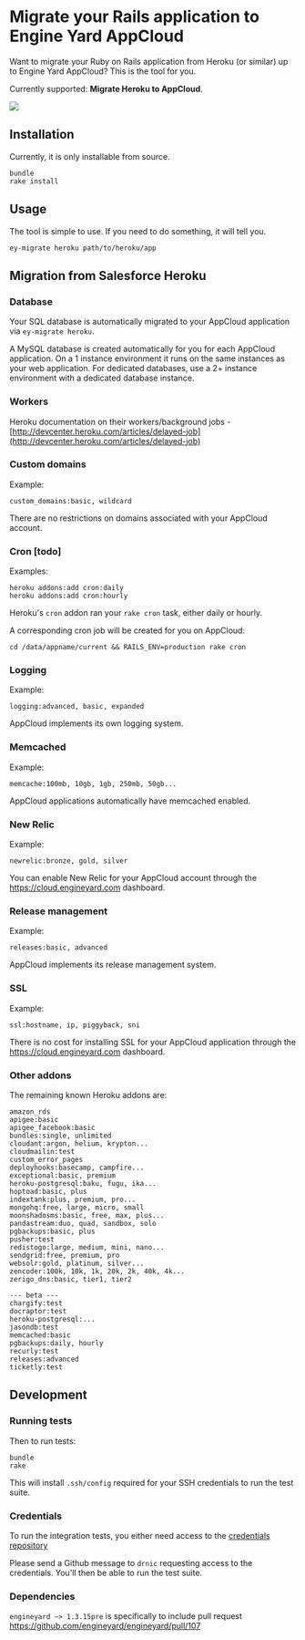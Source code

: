 # Migrate your Rails application to Engine Yard AppCloud

Want to migrate your Ruby on Rails application from Heroku (or similar) up to Engine Yard AppCloud? This is the tool for you.

Currently supported: **Migrate Heroku to AppCloud**.

<img src="https://img.skitch.com/20110311-bbtk63ht5272jt2q2wsm3kh22c.png">

## Installation

Currently, it is only installable from source.

    bundle
    rake install

## Usage

The tool is simple to use. If you need to do something, it will tell you.

    ey-migrate heroku path/to/heroku/app

## Migration from Salesforce Heroku

### Database

Your SQL database is automatically migrated to your AppCloud application via `ey-migrate heroku`.

A MySQL database is created automatically for you for each AppCloud application. On a 1 instance environment it runs on the same instances as your web application. For dedicated databases, use a 2+ instance environment with a dedicated database instance.

### Workers

Heroku documentation on their workers/background jobs - [http://devcenter.heroku.com/articles/delayed-job](http://devcenter.heroku.com/articles/delayed-job)

### Custom domains

Example:

    custom_domains:basic, wildcard    

There are no restrictions on domains associated with your AppCloud account.

### Cron [todo]

Examples:

    heroku addons:add cron:daily
    heroku addons:add cron:hourly

Heroku's `cron` addon ran your `rake cron` task, either daily or hourly.

A corresponding cron job will be created for you on AppCloud:

    cd /data/appname/current && RAILS_ENV=production rake cron

### Logging

Example:

    logging:advanced, basic, expanded 

AppCloud implements its own logging system.

### Memcached

Example:

    memcache:100mb, 10gb, 1gb, 250mb, 50gb...

AppCloud applications automatically have memcached enabled.

### New Relic

Example:

    newrelic:bronze, gold, silver     

You can enable New Relic for your AppCloud account through the https://cloud.engineyard.com dashboard.

### Release management

Example:

    releases:basic, advanced

AppCloud implements its release management system.

### SSL

Example:

    ssl:hostname, ip, piggyback, sni  

There is no cost for installing SSL for your AppCloud application through the https://cloud.engineyard.com dashboard.

### Other addons

The remaining known Heroku addons are:

    amazon_rds                        
    apigee:basic                      
    apigee_facebook:basic             
    bundles:single, unlimited
    cloudant:argon, helium, krypton...
    cloudmailin:test
    custom_error_pages                
    deployhooks:basecamp, campfire... 
    exceptional:basic, premium        
    heroku-postgresql:baku, fugu, ika...
    hoptoad:basic, plus               
    indextank:plus, premium, pro...   
    mongohq:free, large, micro, small 
    moonshadosms:basic, free, max, plus...
    pandastream:duo, quad, sandbox, solo
    pgbackups:basic, plus             
    pusher:test                       
    redistogo:large, medium, mini, nano...
    sendgrid:free, premium, pro       
    websolr:gold, platinum, silver... 
    zencoder:100k, 10k, 1k, 20k, 2k, 40k, 4k...
    zerigo_dns:basic, tier1, tier2    

    --- beta ---
    chargify:test                     
    docraptor:test                    
    heroku-postgresql:...             
    jasondb:test                      
    memcached:basic                   
    pgbackups:daily, hourly           
    recurly:test                      
    releases:advanced
    ticketly:test                     


## Development

### Running tests

Then to run tests:

    bundle
    rake

This will install `.ssh/config` required for your SSH credentials to run the test suite.

### Credentials

To run the integration tests, you either need access to the [credentials repository](https://github.com/engineyard/ey-migrate-test-credentials)

Please send a Github message to `drnic` requesting access to the credentials. You'll then be able to run the test suite.

### Dependencies

`engineyard ~> 1.3.15pre` is specifically to include pull request https://github.com/engineyard/engineyard/pull/107



